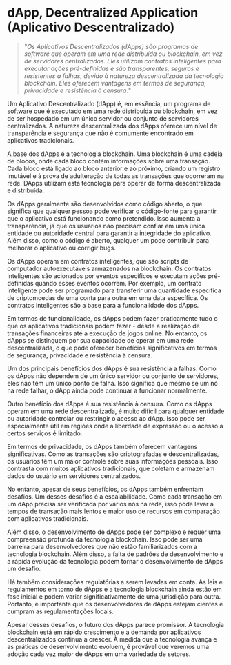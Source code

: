 # dApp, Decentralized Application (Aplicativo Descentralizado)

>"*Os Aplicativos Descentralizados (dApps) são programas de software que operam em uma rede distribuída ou blockchain, em vez de servidores centralizados. Eles utilizam contratos inteligentes para executar ações pré-definidas e são transparentes, seguros e resistentes a falhas, devido à natureza descentralizada da tecnologia blockchain. Eles oferecem vantagens em termos de segurança, privacidade e resistência à censura.*"

Um Aplicativo Descentralizado (dApp) é, em essência, um programa de software que é executado em uma rede distribuída ou blockchain, em vez de ser hospedado em um único servidor ou conjunto de servidores centralizados. A natureza descentralizada dos dApps oferece um nível de transparência e segurança que não é comumente encontrado em aplicativos tradicionais.

A base dos dApps é a tecnologia blockchain. Uma blockchain é uma cadeia de blocos, onde cada bloco contém informações sobre uma transação. Cada bloco está ligado ao bloco anterior e ao próximo, criando um registro imutável e à prova de adulteração de todas as transações que ocorreram na rede. DApps utilizam esta tecnologia para operar de forma descentralizada e distribuída.

Os dApps geralmente são desenvolvidos como código aberto, o que significa que qualquer pessoa pode verificar o código-fonte para garantir que o aplicativo está funcionando como pretendido. Isso aumenta a transparência, já que os usuários não precisam confiar em uma única entidade ou autoridade central para garantir a integridade do aplicativo. Além disso, como o código é aberto, qualquer um pode contribuir para melhorar o aplicativo ou corrigir bugs.

Os dApps operam em contratos inteligentes, que são scripts de computador autoexecutáveis ​​armazenados na blockchain. Os contratos inteligentes são acionados por eventos específicos e executam ações pré-definidas quando esses eventos ocorrem. Por exemplo, um contrato inteligente pode ser programado para transferir uma quantidade específica de criptomoedas de uma conta para outra em uma data específica. Os contratos inteligentes são a base para a funcionalidade dos dApps.

Em termos de funcionalidade, os dApps podem fazer praticamente tudo o que os aplicativos tradicionais podem fazer - desde a realização de transações financeiras até a execução de jogos online. No entanto, os dApps se distinguem por sua capacidade de operar em uma rede descentralizada, o que pode oferecer benefícios significativos em termos de segurança, privacidade e resistência à censura.

Um dos principais benefícios dos dApps é sua resistência a falhas. Como os dApps não dependem de um único servidor ou conjunto de servidores, eles não têm um único ponto de falha. Isso significa que mesmo se um nó na rede falhar, o dApp ainda pode continuar a funcionar normalmente.

Outro benefício dos dApps é sua resistência à censura. Como os dApps operam em uma rede descentralizada, é muito difícil para qualquer entidade ou autoridade controlar ou restringir o acesso ao dApp. Isso pode ser especialmente útil em regiões onde a liberdade de expressão ou o acesso a certos serviços é limitado.

Em termos de privacidade, os dApps também oferecem vantagens significativas. Como as transações são criptografadas e descentralizadas, os usuários têm um maior controle sobre suas informações pessoais. Isso contrasta com muitos aplicativos tradicionais, que coletam e armazenam dados do usuário em servidores centralizados.

No entanto, apesar de seus benefícios, os dApps também enfrentam desafios. Um desses desafios é a escalabilidade. Como cada transação em um dApp precisa ser verificada por vários nós na rede, isso pode levar a tempos de transação mais lentos e maior uso de recursos em comparação com aplicativos tradicionais.

Além disso, o desenvolvimento de dApps pode ser complexo e requer uma compreensão profunda da tecnologia blockchain. Isso pode ser uma barreira para desenvolvedores que não estão familiarizados com a tecnologia blockchain. Além disso, a falta de padrões de desenvolvimento e a rápida evolução da tecnologia podem tornar o desenvolvimento de dApps um desafio.

Há também considerações regulatórias a serem levadas em conta. As leis e regulamentos em torno de dApps e a tecnologia blockchain ainda estão em fase inicial e podem variar significativamente de uma jurisdição para outra. Portanto, é importante que os desenvolvedores de dApps estejam cientes e cumpram as regulamentações locais.

Apesar desses desafios, o futuro dos dApps parece promissor. A tecnologia blockchain está em rápido crescimento e a demanda por aplicativos descentralizados continua a crescer. À medida que a tecnologia avança e as práticas de desenvolvimento evoluem, é provável que veremos uma adoção cada vez maior de dApps em uma variedade de setores.
